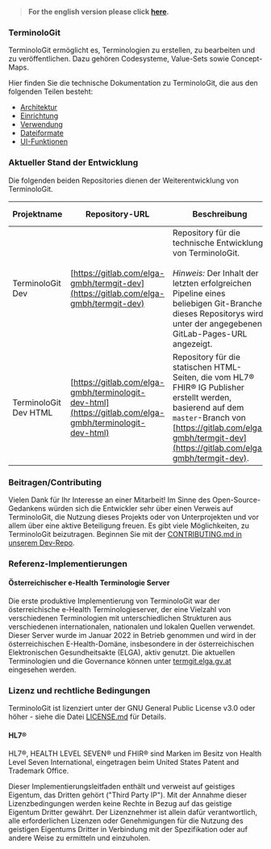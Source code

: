 > **For the english version please click [here](technical_documentation_en.md).**

### TerminoloGit

TerminoloGit ermöglicht es, Terminologien zu erstellen, zu bearbeiten und zu veröffentlichen. Dazu gehören Codesysteme, Value-Sets sowie Concept-Maps.

Hier finden Sie die technische Dokumentation zu TerminoloGit, die aus den folgenden Teilen besteht:
- [Architektur](architecture_de.md)
- [Einrichtung](setup_de.md)
- [Verwendung](use_cases_de.md)
- [Dateiformate](file_formats_de.md)
- [UI-Funktionen](ui_features_de.md)

### Aktueller Stand der Entwicklung

Die folgenden beiden Repositories dienen der Weiterentwicklung von TerminoloGit.

| Projektname | Repository-URL | Beschreibung | GitLab-Projekt-ID | GitLab-Pages-URL |
| --- | --- | --- | --- | --- |
| TerminoloGit Dev | [https://gitlab.com/elga-gmbh/termgit-dev](https://gitlab.com/elga-gmbh/termgit-dev) | Repository für die technische Entwicklung von TerminoloGit.<br/><br/>*Hinweis:* Der Inhalt der letzten erfolgreichen Pipeline eines beliebigen Git-Branches dieses Repositorys wird unter der angegebenen GitLab-Pages-URL angezeigt. | 21743825 | [https://elga-gmbh.gitlab.io/termgit-dev/](https://elga-gmbh.gitlab.io/termgit-dev/) |
| TerminoloGit Dev HTML | [https://gitlab.com/elga-gmbh/terminologit-dev-html](https://gitlab.com/elga-gmbh/terminologit-dev-html) | Repository für die statischen HTML-Seiten, die vom HL7® FHIR® IG Publisher erstellt werden, basierend auf dem `master`-Branch von [https://gitlab.com/elga-gmbh/termgit-dev](https://gitlab.com/elga-gmbh/termgit-dev). | 28239847 | [https://dev.termgit.elga.gv.at](https://dev.termgit.elga.gv.at) |

### Beitragen/Contributing

Vielen Dank für Ihr Interesse an einer Mitarbeit! Im Sinne des Open-Source-Gedankens würden sich die Entwickler sehr über einen Verweis auf TerminoloGit, die Nutzung dieses Projekts oder von Unterprojekten und vor allem über eine aktive Beteiligung freuen. Es gibt viele Möglichkeiten, zu TerminoloGit beizutragen. Beginnen Sie mit der [CONTRIBUTING.md in unserem Dev-Repo](https://gitlab.com/elga-gmbh/termgit-dev/-/blob/stable/CONTRIBUTING.md).

### Referenz-Implementierungen

#### Österreichischer e-Health Terminologie Server

Die erste produktive Implementierung von TerminoloGit war der österreichische e-Health Terminologieserver, der eine Vielzahl von verschiedenen Terminologien mit unterschiedlichen Strukturen aus verschiedenen internationalen, nationalen und lokalen Quellen verwendet. Dieser Server wurde im Januar 2022 in Betrieb genommen und wird in der österreichischen E-Health-Domäne, insbesondere in der österreichischen Elektronischen Gesundheitsakte (ELGA), aktiv genutzt. Die aktuellen Terminologien und die Governance können unter [termgit.elga.gv.at](https://termgit.elga.gv.at) eingesehen werden.

### Lizenz und rechtliche Bedingungen

TerminoloGit ist lizenziert unter der GNU General Public License v3.0 oder höher - siehe die Datei [LICENSE.md](https://gitlab.com/elga-gmbh/termgit-dev/-/blob/stable/LICENSE.md) für Details.

#### HL7®

HL7®, HEALTH LEVEL SEVEN® und FHIR® sind Marken im Besitz von Health Level Seven International, eingetragen beim United States Patent and Trademark Office.

Dieser Implementierungsleitfaden enthält und verweist auf geistiges Eigentum, das Dritten gehört ("Third Party IP"). Mit der Annahme dieser Lizenzbedingungen werden keine Rechte in Bezug auf das geistige Eigentum Dritter gewährt. Der Lizenznehmer ist allein dafür verantwortlich, alle erforderlichen Lizenzen oder Genehmigungen für die Nutzung des geistigen Eigentums Dritter in Verbindung mit der Spezifikation oder auf andere Weise zu ermitteln und einzuholen.